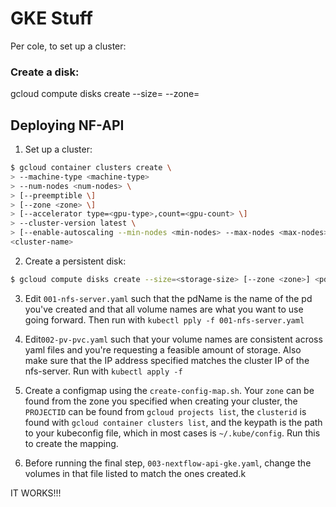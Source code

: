 # GKE Stuff

Per cole, to set up a cluster:


### Create a disk:

gcloud compute disks create <diskname> --size=<number-of-gigs> --zone=<zoneNOTREGION>

## Deploying NF-API

1. Set up a cluster:

```bash
$ gcloud container clusters create \
> --machine-type <machine-type>
> --num-nodes <num-nodes> \
> [--preemptible \]
> [--zone <zone> \]
> [--accelerator type=<gpu-type>,count=<gpu-count> \]
> --cluster-version latest \
> [--enable-autoscaling --min-nodes <min-nodes> --max-nodes <max-nodes> \]
<cluster-name>
```

2. Create a persistent disk:

```bash
$ gcloud compute disks create --size=<storage-size> [--zone <zone>] <pd-name>
```

3. Edit `001-nfs-server.yaml` such that the pdName is the name of the pd you've created and that all volume names are what you want to use going forward. Then run with `kubectl pply -f 001-nfs-server.yaml`

4.  Edit`002-pv-pvc.yaml` such that your volume names are consistent across yaml files and you're requesting a feasible amount of storage. Also make sure that the IP address specified matches the cluster IP of the nfs-server. Run with `kubectl apply -f`

5. Create a configmap using the `create-config-map.sh`. Your `zone` can be found from the zone you specified when creating your cluster, the `PROJECTID` can be found from `gcloud projects list`, the `clusterid` is found with `gcloud container clusters list`, and the keypath is the path to your kubeconfig file, which in most cases is `~/.kube/config`. Run this to create the mapping.

6. Before running the final step, `003-nextflow-api-gke.yaml`, change the volumes in that file listed to match the ones created.k


IT WORKS!!!


